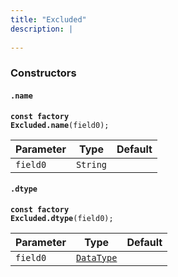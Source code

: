 ```yaml
---
title: "Excluded"
description: |
  
---
```



### Constructors
#### `.name`
<code><strong>const factory Excluded.name</strong>(field0);</code>


Parameter|Type|Default|
-|-|-|
`field0`|<code>String</code>||
#### `.dtype`
<code><strong>const factory Excluded.dtype</strong>(field0);</code>


Parameter|Type|Default|
-|-|-|
`field0`|<code>[DataType]</code>||

[DataType]: /reference/classes/datatype